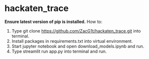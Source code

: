 # **hackaten_trace**

**Ensure latest version of pip is installed.**
How to:  
1. Type git clone https://github.com/ZacG1t/hackaten_trace.git into terminal.  
2. Install packages in requirements.txt into virtual environment.    
3. Start jupyter notebook and open download_models.ipynb and run.  
4. Type streamlit run app.py into terminal and run.  
